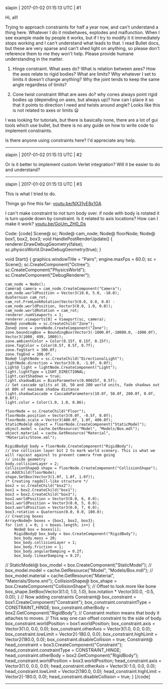 slapin | 2017-01-02 01:15:13 UTC | #1

Hi, all!

Trying to approach constraints for half a year now, and can't understand a thing here.
Whatever I do it misbehaves, explodes and malfunction. When I see example made by people it works,
but if I try to modify it it immediately stops working and I can't understand what leads to that.
I read Bullet docs, but these are very sparse and can't shed light on anything, so please don't
reference them to me they won't help. Please provide humane understanding in the matter.

1. Hinge constraint.
What axes do? What is relation between axes? How the axes relate to rigid bodies?
What are limits? Why whatever I set to limits it doesn't change anything?
Why the joint tends to keep the same angle regardless of limits?

2. Cone twist constraint
What are axes do? why cones always point rigid bodies up (depending on axes, but always up)? how can I place
it so that it points to direction I need and twists around angle? Looks like this is not related to axes or limits :frowning:

I was looking for tutorials, but there is basically none, there are a lot of gui tools which use bullet, but
there is no any guide on how to write code to implement constraints.

Is there anyone using constraints here? I'd appreciate any help.

-------------------------

slapin | 2017-01-02 01:15:13 UTC | #2

Or is it better to implement custom Verlet integration? Will it be easier to do and understand?

-------------------------

slapin | 2017-01-02 01:15:13 UTC | #3

This is what I tried to do.

Things go fine this far:
[youtu.be/NX31yE8x1GA](https://youtu.be/NX31yE8x1GA)

I can't make constraint to not turn body over. if node with body is rotated it is turn upside down
by constraint. Is it related to axis locations? How can I make it work?
[youtu.be/GoUm_ZH0_Ds](https://youtu.be/GoUm_ZH0_Ds)

Code:
[code]
Scene@ sc;
Node@ cam_node;
Node@ floorNode;
Node@ box1, box2, box3;
void HandlePostRenderUpdate()
{
    renderer.DrawDebugGeometry(false);
    sc.physicsWorld.DrawDebugGeometry(true);
}

void Start()
{
    graphics.windowTitle = "Pairs";
    engine.maxFps = 60.0;
    sc = Scene();
    sc.CreateComponent("Octree");
    sc.CreateComponent("PhysicsWorld");
    sc.CreateComponent("DebugRenderer");

    cam_node = Node();
    Camera@ camera = cam_node.CreateComponent("Camera");
    cam_node.worldPosition = Vector3(10.0, 5.0, -10.0);
    Quaternion cam_rot;
    cam_rot.FromLookRotation(Vector3(0.0, 0.0, 0.0) - cam_node.worldPosition, Vector3(0.0, 1.0, 0.0));
    cam_node.worldRotation = cam_rot;
    renderer.numViewports = 1;
    renderer.viewports[0] = Viewport(sc, camera);
    Node@ zoneNode = sc.CreateChild("Zone");
    Zone@ zone = zoneNode.CreateComponent("Zone");
    zone.boundingBox = BoundingBox(Vector3(-1000.0f,-10000.0, -1000.0f), Vector3(1000, 499, 1000));
    zone.ambientColor = Color(0.15f, 0.15f, 0.15f);
    zone.fogColor = Color(0.5f, 0.5f, 0.7f);
    zone.fogStart = 300.0f;
    zone.fogEnd = 300.0f;
    Node@ lightNode = sc.CreateChild("DirectionalLight");
    lightNode.direction = Vector3(0.0, -1.0f, 0.0f);
    Light@ light = lightNode.CreateComponent("Light");
    light.lightType = LIGHT_DIRECTIONAL;
    light.castShadows = true;
    light.shadowBias = BiasParameters(0.00025f, 0.5f);
    // Set cascade splits at 10, 50 and 200 world units, fade shadows out at 80% of maximum shadow distance
    light.shadowCascade = CascadeParameters(10.0f, 50.0f, 200.0f, 0.0f, 0.8f);
    light.color = Color(1.0, 1.0, 0.86);

    floorNode = sc.CreateChild("Floor");
    floorNode.position = Vector3(0.0f, -0.5f, 0.0f);
    floorNode.scale = Vector3(400.0f, 1.0f, 400.0f);
    StaticModel@ object = floorNode.CreateComponent("StaticModel");
    object.model = cache.GetResource("Model", "Models/Box.mdl");
    object.material = cache.GetResource("Material", "Materials/Stone.xml");

    RigidBody@ body = floorNode.CreateComponent("RigidBody");
    // Use collision layer bit 2 to mark world scenery. This is what we will raycast against to prevent camera from going
    // inside geometry
    body.collisionLayer = 2;
    CollisionShape@ shape = floorNode.CreateComponent("CollisionShape");
    sc.AddChild(floorNode);
    shape.SetBox(Vector3(1.0f, 1.0f, 1.0f));
    /* Creating ragdoll-like structure */
    box2 = sc.CreateChild("box2");
    box1 = box2.CreateChild("box1");
    box3 = box2.CreateChild("box3");
    box2.worldPosition = Vector3(0.0, 6, 0.0);
    box1.worldPosition = Vector3(0.0, 5, 0.0);
    box3.worldPosition = Vector3(0.0, 7, 0.0);
    box3.rotation = Quaternion(0.0, 0.0, 180.0);
    // Creating boxes
    Array<Node@> boxes = {box1, box2, box3};
    for (int i = 0; i < boxes.length; i++) {
        Node@ box = boxes[i];
        RigidBody@ box_body = box.CreateComponent("RigidBody");
        box_body.mass = 20;
        box_body.collisionLayer = 1;
        box_body.friction = 1;
        box_body.angularDamping = 0.2f;
        box_body.linearDamping = 0.2f;
//        StaticModel@ box_model = box.CreateComponent("StaticModel");
//        box_model.model = cache.GetResource("Model", "Models/Box.mdl");
//        box_model.material = cache.GetResource("Material", "Materials/Stone.xml");
        CollisionShape@ box_shape = box.CreateComponent("CollisionShape");
        // Offset to look more like bone
        box_shape.SetBox(Vector3(1.0, 1.0, 1.0), box.rotation * Vector3(0.0, -0.5, 0.0));
    }
    // Now adding constraints
    Constraint@ box_constraint = box1.CreateComponent("Constraint");
    box_constraint.constraintType = CONSTRAINT_HINGE;
    box_constraint.otherBody = box2.GetComponent("RigidBody");
    // Constraint motion means that body it attaches to moves.
    // This way one can offset constraint to the side of body.
    box_constraint.worldPosition = box1.worldPosition;
    box_constraint.axis = Vector3(1.0, 0.0, 0.0);
    box_constraint.otherAxis = Vector3(1.0, 0.0, 0.0);
    box_constraint.lowLimit = Vector2(-180.0, 0.0);
    box_constraint.highLimit = Vector2(180.0, 0.0);
    box_constraint.disableCollision = true;
    Constraint@ head_constraint = box3.CreateComponent("Constraint");
    head_constraint.constraintType = CONSTRAINT_HINGE;
    head_constraint.otherBody = box2.GetComponent("RigidBody");
    head_constraint.worldPosition = box3.worldPosition;
    head_constraint.axis = Vector3(1.0, 0.0, 0.0);
    head_constraint.otherAxis = Vector3(-1.0, 0.0, 0.0);
    head_constraint.lowLimit = Vector2(180.0, 0.0);
    head_constraint.highLimit = Vector2(-180.0, 0.0);
    head_constraint.disableCollision = true;
}
[/code]

-------------------------

